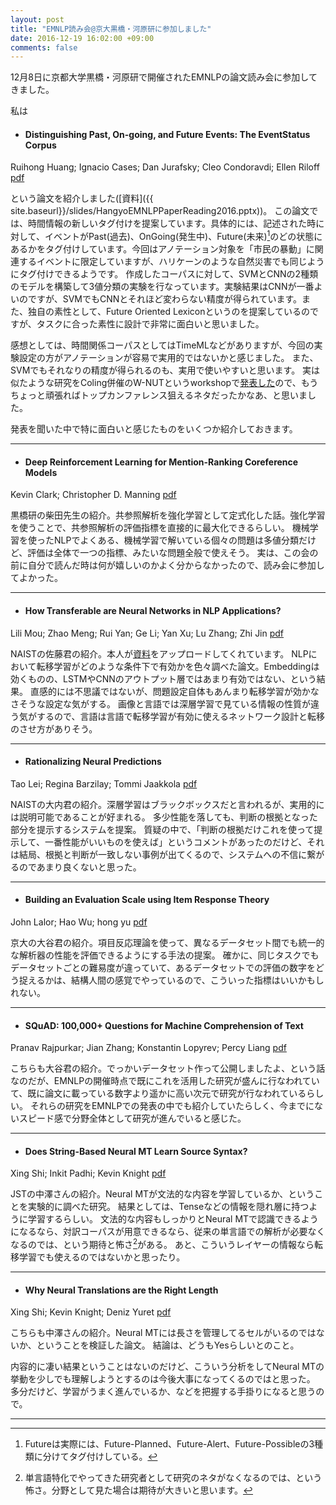 ```yaml
---
layout: post
title: "EMNLP読み会@京大黒橋・河原研に参加しました"
date: 2016-12-19 16:02:00 +09:00
comments: false
---
```


12月8日に京都大学黒橋・河原研で開催されたEMNLPの論文読み会に参加してきました。

私は

- <h4>Distinguishing Past, On-going, and Future Events: The EventStatus Corpus</h4>
Ruihong Huang; Ignacio Cases; Dan Jurafsky; Cleo Condoravdi; Ellen Riloff<br>
[pdf](www.aclweb.org/anthology/D/D16/D16-1005.pdf)

という論文を紹介しました([資料]({{ site.baseurl}}/slides/HangyoEMNLPPaperReading2016.pptx))。
この論文では、時間情報の新しいタグ付けを提案しています。具体的には、記述された時に対して、イベントがPast(過去)、OnGoing(発生中)、Future(未来)[^past]のどの状態にあるかをタグ付けしています。今回はアノテーション対象を「市民の暴動」に関連するイベントに限定していますが、ハリケーンのような自然災害でも同じようにタグ付けできるようです。
作成したコーパスに対して、SVMとCNNの2種類のモデルを構築して3値分類の実験を行なっています。実験結果はCNNが一番よいのですが、SVMでもCNNとそれほど変わらない精度が得られています。また、独自の素性として、Future Oriented Lexiconというのを提案しているのですが、タスクに合った素性に設計で非常に面白いと思いました。

感想としては、時間関係コーパスとしてはTimeMLなどがありますが、今回の実験設定の方がアノテーションが容易で実用的ではないかと感じました。
また、SVMでもそれなりの精度が得られるのも、実用で使いやすいと思います。
実は似たような研究をColing併催のW-NUTというworkshopで[発表した](http://www.aclweb.org/anthology/W/W16/W16-3906.pdf)ので、もうちょっと頑張ればトップカンファレンス狙えるネタだったかなあ、と思いました。

[^past]:Futureは実際には、Future-Planned、Future-Alert、Future-Possibleの3種類に分けてタグ付けしている。

発表を聞いた中で特に面白いと感じたものをいくつか紹介しておきます。

----------------

- <h4>Deep Reinforcement Learning for Mention-Ranking Coreference Models</h4>
Kevin Clark; Christopher D. Manning
[pdf](http://www.aclweb.org/anthology/D/D16/D16-1245.pdf)

黒橋研の柴田先生の紹介。共参照解析を強化学習として定式化した話。強化学習を使うことで、共参照解析の評価指標を直接的に最大化できるらしい。
機械学習を使ったNLPでよくある、機械学習で解いている個々の問題は多値分類だけど、評価は全体で一つの指標、みたいな問題全般で使えそう。
実は、この会の前に自分で読んだ時は何が嬉しいのかよく分からなかったので、読み会に参加してよかった。

----------------

- <h4>How Transferable are Neural Networks in NLP Applications?</h4>
Lili Mou; Zhao Meng; Rui Yan; Ge Li; Yan Xu; Lu Zhang; Zhi Jin
[pdf](http://www.aclweb.org/anthology/D/D16/D16-1046.pdf)

NAISTの佐藤君の紹介。本人が[資料](http://www.slideshare.net/moco03/emnlp2016)をアップロードしてくれています。
NLPにおいて転移学習がどのような条件下で有効かを色々調べた論文。Embeddingは効くものの、LSTMやCNNのアウトプット層ではあまり有効ではない、という結果。
直感的には不思議ではないが、問題設定自体もあんまり転移学習が効かなさそうな設定な気がする。
画像と言語では深層学習で見ている情報の性質が違う気がするので、言語は言語で転移学習が有効に使えるネットワーク設計と転移のさせ方がありそう。

----------------

- <h4>Rationalizing Neural Predictions</h4>
 Tao Lei; Regina Barzilay; Tommi Jaakkola
[pdf](http://www.aclweb.org/anthology/D/D16/D16-1011.pdf)

NAISTの大内君の紹介。深層学習はブラックボックスだと言われるが、実用的には説明可能であることが好まれる。
多少性能を落しても、判断の根拠となった部分を提示するシステムを提案。
質疑の中で、「判断の根拠だけこれを使って提示して、一番性能がいいものを使えば」というコメントがあったのだけど、それは結局、根拠と判断が一致しない事例が出てくるので、システムへの不信に繋がるのであまり良くないと思った。




----------------

- <h4>Building an Evaluation Scale using Item Response Theory</h4>
John Lalor; Hao Wu; hong yu
[pdf](http://www.aclweb.org/anthology/D/D16/D16-1062.pdf)

京大の大谷君の紹介。項目反応理論を使って、異なるデータセット間でも統一的な解析器の性能を評価できるようにする手法の提案。
確かに、同じタスクでもデータセットごとの難易度が違っていて、あるデータセットでの評価の数字をどう捉えるかは、結構人間の感覚でやっているので、こういった指標はいいかもしれない。

----------------

- <h4>SQuAD: 100,000+ Questions for Machine Comprehension of Text</h4>
Pranav Rajpurkar; Jian Zhang; Konstantin Lopyrev; Percy Liang
[pdf](http://www.aclweb.org/anthology/D/D16/D16-1264.pdf)

こちらも大谷君の紹介。でっかいデータセット作って公開しましたよ、という話なのだが、EMNLPの開催時点で既にこれを活用した研究が盛んに行なわれていて、既に論文に載っている数字より遥かに高い次元で研究が行なわれているらしい。
それらの研究をEMNLPでの発表の中でも紹介していたらしく、今までにないスピード感で分野全体として研究が進んでいると感じた。

----------------

- <h4>Does String-Based Neural MT Learn Source Syntax?</h4>
Xing Shi; Inkit Padhi; Kevin Knight
[pdf](http://www.aclweb.org/anthology/D/D16/D16-1159.pdf)

JSTの中澤さんの紹介。Neural MTが文法的な内容を学習しているか、ということを実験的に調べた研究。
結果としては、Tenseなどの情報を隠れ層に持つように学習するらしい。
文法的な内容もしっかりとNeural MTで認識できるようになるなら、対訳コーパスが用意できるなら、従来の単言語での解析が必要なくなるのでは、という期待と怖さ[^nakazawa-paper]がある。
あと、こういうレイヤーの情報なら転移学習でも使えるのではないかと思ったり。


[^nakazawa-paper]:単言語特化でやってきた研究者として研究のネタがなくなるのでは、という怖さ。分野として見た場合は期待が大きいと思います。

----------------

- <h4>Why Neural Translations are the Right Length</h4>
Xing Shi; Kevin Knight; Deniz Yuret
[pdf](http://www.aclweb.org/anthology/D/D16/D16-1248.pdf)

こちらも中澤さんの紹介。Neural MTには長さを管理してるセルがいるのではないか、ということを検証した論文。
結論は、どうもYesらしいとのこと。

内容的に凄い結果ということはないのだけど、こういう分析をしてNeural MTの挙動を少しでも理解しようとするのは今後大事になってくるのではと思った。
多分だけど、学習がうまく進んでいるか、などを把握する手掛りになると思うので。

----------------

